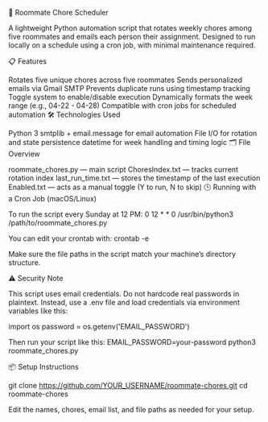 🧹 Roommate Chore Scheduler

A lightweight Python automation script that rotates weekly chores among five roommates and emails each person their assignment. Designed to run locally on a schedule using a cron job, with minimal maintenance required.

📋 Features

Rotates five unique chores across five roommates
Sends personalized emails via Gmail SMTP
Prevents duplicate runs using timestamp tracking
Toggle system to enable/disable execution
Dynamically formats the week range (e.g., 04-22 - 04-28)
Compatible with cron jobs for scheduled automation
🛠️ Technologies Used

Python 3
smtplib + email.message for email automation
File I/O for rotation and state persistence
datetime for week handling and timing logic
🗂️ File Overview

roommate_chores.py — main script
ChoresIndex.txt — tracks current rotation index
last_run_time.txt — stores the timestamp of the last execution
Enabled.txt — acts as a manual toggle (Y to run, N to skip)
🕒 Running with a Cron Job (macOS/Linux)

To run the script every Sunday at 12 PM:
0 12 * * 0 /usr/bin/python3 /path/to/roommate_chores.py

You can edit your crontab with:
crontab -e

Make sure the file paths in the script match your machine’s directory structure.

⚠️ Security Note

This script uses email credentials. Do not hardcode real passwords in plaintext.
Instead, use a .env file and load credentials via environment variables like this:

import os
password = os.getenv('EMAIL_PASSWORD')

Then run your script like this:
EMAIL_PASSWORD=your-password python3 roommate_chores.py

📦 Setup Instructions

git clone https://github.com/YOUR_USERNAME/roommate-chores.git
cd roommate-chores

Edit the names, chores, email list, and file paths as needed for your setup.
